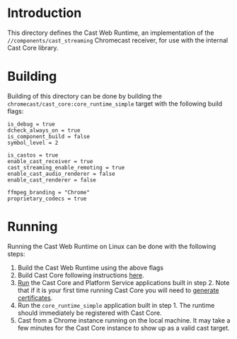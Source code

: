 # Introduction

This directory defines the Cast Web Runtime, an implementation of the
`//components/cast_streaming` Chromecast receiver, for use with the internal
Cast Core library.

# Building

Building of this directory can be done by building the
`chromecast/cast_core:core_runtime_simple` target with the following build
flags:

```
is_debug = true
dcheck_always_on = true
is_component_build = false
symbol_level = 2

is_castos = true
enable_cast_receiver = true
cast_streaming_enable_remoting = true
enable_cast_audio_renderer = false
enable_cast_renderer = false

ffmpeg_branding = "Chrome"
proprietary_codecs = true
```

# Running

Running the Cast Web Runtime on Linux can be done with the following steps:

1. Build the Cast Web Runtime using the above flags
2. Build Cast Core following instructions
[here](https://goto.google.com/cast-core-on-glinux#build).
3. [Run](https://goto.google.com/cast-core-on-glinux#run) the Cast Core and
Platform Service applications built in step 2. Note that if it is your first
time running Cast Core you will need to
[generate certificates](https://goto.google.com/cast-core-on-glinux#certificates).
4. Run the `core_runtime_simple` application built in step 1. The runtime should
immediately be registered with Cast Core.
5. Cast from a Chrome instance running on the local machine. It may take a few
minutes for the Cast Core instance to show up as a valid cast target.
